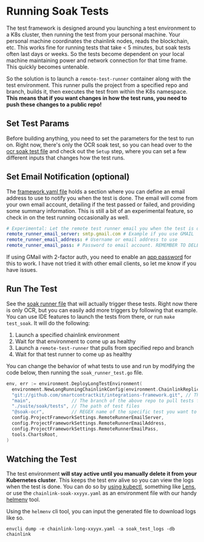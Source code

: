 # Running Soak Tests

The test framework is designed around you launching a test environment to a K8s cluster, then running the test from your personal machine. Your personal machine coordinates the chainlink nodes, reads the blockchain, etc. This works fine for running tests that take < 5 minutes, but soak tests often last days or weeks. So the tests become dependent on your local machine maintaining power and network connection for that time frame. This quickly becomes untenable.

So the solution is to launch a `remote-test-runner` container along with the test environment. This runner pulls the project from a specified repo and branch, builds it, then executes the test from within the K8s namespace. **This means that if you want changes in how the test runs, you need to push these changes to a public repo!**

## Set Test Params

Before building anything, you need to set the parameters for the test to run on. Right now, there's only the OCR soak test, so you can head over to the [ocr soak test file](./suite/soak/tests/ocr_test.go) and check out the `Setup` step, where you can set a few different inputs that changes how the test runs.

## Set Email Notification (optional)

The [framework.yaml file](./framework.yaml) holds a section where you can define an email address to use to notify you when the test is done. The email will come from your own email account, detailing if the test passed or failed, and providing some summary information. This is still a bit of an experimental feature, so check in on the test running occasionally as well.

```yaml
# Experimental: Let the remote test runner email you when the test is done.
remote_runner_email_server: smtp.gmail.com # Example if you use GMAIL
remote_runner_email_address: # Username or email address to use
remote_runner_email_pass: # Password to email account. REMEMBER TO DELETE
```

If using GMail with 2-factor auth, you need to enable an [app password](https://support.google.com/accounts/answer/185833?p=InvalidSecondFactor&visit_id=637814253495195963-1201613062&rd=1) for this to work. I have not tried it with other email clients, so let me know if you have issues.

## Run The Test

See the [soak runner file](./suite/soak/soak_runner_test.go) that will actually trigger these tests. Right now there is only OCR, but you can easily add more triggers by following that example. You can use IDE features to launch the tests from there, or run `make test_soak`. It will do the following:

1. Launch a specified chainlink environment
2. Wait for that environment to come up as healthy
3. Launch a `remote-test-runner` that pulls from specified repo and branch
4. Wait for that test runner to come up as healthy

You can change the behavior of what tests to use and run by modifying the code below, then running the `soak_runner_test.go` file.

```go
env, err := environment.DeployLongTestEnvironment(
  environment.NewLongRunningChainlinkConfig(environment.ChainlinkReplicas(6, nil)),
  "git://github.com/smartcontractkit/integrations-framework.git", // The repo to pull your tests from
  "main",               // The branch of the above repo to pull tests from
  "./suite/soak/tests", // The path of test files
  "@soak-ocr",          // REGEX name of the specific test you want to run
  config.ProjectFrameworkSettings.RemoteRunnerEmailServer,
  config.ProjectFrameworkSettings.RemoteRunnerEmailAddress,
  config.ProjectFrameworkSettings.RemoteRunnerEmailPass,
  tools.ChartsRoot,
)
```

## Watching the Test

The test environment **will stay active until you manually delete it from your Kubernetes cluster**. This keeps the test env alive so you can view the logs when the test is done. You can do so by [using kubectl](https://www.dnsstuff.com/how-to-tail-kubernetes-and-kubectl-logs), something like [Lens](https://k8slens.dev/), or use the `chainlink-soak-xxyyx.yaml` as an environment file with our handy [helmenv](https://github.com/smartcontractkit/helmenv) tool.

Using the `helmenv` cli tool, you can input the generated file to download logs like so.

`envcli dump -e chainlink-long-xxyyx.yaml -a soak_test_logs -db chainlink`
